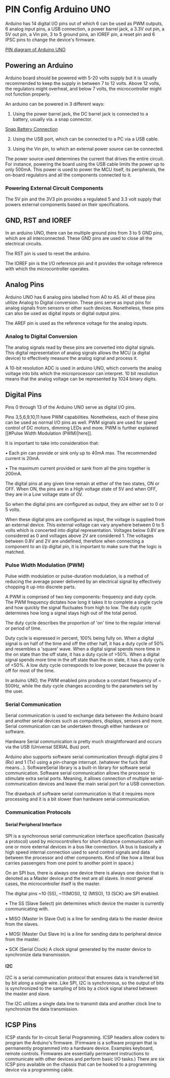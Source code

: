 
# PIN Config Arduino UNO

Arduino has 14 digital I/O pins out of which 6 can be used as PWM
outputs, 6 analog input pins, a USB connection, a power barrel jack, a
3.3V out pin, a 5V out pin, a Vin pin, 3 to 5 ground pins, an IOREF
pin, a reset pin and 6 IPSC pins to change the device's firmware.

[PIN diagram of Arduino UNO](https://www.google.com/search?q=arduino+UNO+pin+diagram&source=lnms&tbm=isch&sa=X&ved=2ahUKEwjF85Pv9LTuAhXijeYKHXyfDI4Q_AUoAXoECBAQAw&biw=1366&bih=670#imgrc=CS8mURVF_yLEGM)
## Powering an Arduino

Arduino board should be powered with 5-20 volts supply but it is
usually recommended to keep the supply in between 7 to 12 volts.
Above 12 volts, the regulators might overheat, and below 7 volts, the
microcontroller might not function properly.

An arduino can be powered in 3 different ways:

1. Using the power barrel jack, the DC barrel jack is connected to a
   battery, usually via. a snap connector.

[Snap Battery Connection](https://www.google.com/search?q=snap+battery+arduino&tbm=isch&ved=2ahUKEwinv6-E9bTuAhW-5nMBHUoaB6AQ2-cCegQIABAA&oq=snap+battery+arduino&gs_lcp=CgNpbWcQAzoECAAQHjoGCAAQBRAeOgYIABAIEB5Q1ChYxy9glDJoAHAAeAGAAasCiAHkCZIBBTAuNy4xmAEAoAEBqgELZ3dzLXdpei1pbWfAAQE&sclient=img&ei=KZYNYOeGI77Nz7sPyrScgAo&bih=670&biw=1366#imgrc=HDkjAG43PrtutM)

2. Using the USB port, which can be connected to a PC via a USB cable.

3. Using the Vin pin, to which an external power source can be
   connected.

The power source used determines the current that drives the entire
circuit. For instance, powering the board using the USB cable limits
the power up to only 500mA. This power is used to power the MCU
itself, its peripherals, the on-board regulators and all the
components connected to it.

### Powering External Circuit Components

The 5V pin and the 3V3 pin provides a regulated 5 and 3.3 volt supply
that powers external components based on their specifications.

## GND, RST and IOREF

In an arduino UNO, there can be multiple ground pins from 3 to 5 GND
pins, which are all interconnected. These GND pins are used to close
all the electrical circuits.

The RST pin is used to reset the arduino.

The IOREF pin is the I/O reference pin and it provides the voltage
reference with which the microcontroller operates.

## Analog Pins

Arduino UNO has 6 analog pins labelled from A0 to A5. All of these
pins utilize Analog to Digital conversion. These pins serve as input
pins for analog signals from sensors or other such devices.
Nonetheless, these pins can also be used as digital inputs or digital
output pins.

The AREF pin is used as the reference voltage for the analog inputs.

### Analog to Digital Conversion

The analog signals read by these pins are converted into digital
signals. This digital representation of analog signals allows the MCU
(a digital device) to effectively measure the analog signal and
process it.

A 10-bit resolution ADC is used in arduino UNO, which converts the
analog voltage into bits which the microprocessor can interpret. 10
bit resolution means that the analog voltage can be represented by
1024 binary digits.

## Digital Pins

Pins 0 through 13 of the Arduino UNO serve as digital I/O pins.

Pins 3,5,6,9,10,11 have PWM capabilities. Nonetheless, each of these
pins can be used as normal I/O pins as well. PWM signals are used for
speed control of DC motors, dimming LEDs and more. PWM is further
explained [[#Pulse Width Modulation (PWM)|here]].

It is important to take into consideration that:

• Each pin can provide or sink only up to 40mA max. The recommended
  current is 20mA.

• The maximum current provided or sank from all the pins together is
  200mA.

The digital pins at any given time remain at either of the two states,
ON or OFF. When ON, the pins are in a High voltage state of 5V and
when OFF, they are in a Low voltage state of 0V.

So when the digital pins are configured as output, they are either set
to 0 or 5 volts.

When these digital pins are configured as input, the voltage is
supplied from an external device. This external voltage can vary
anywhere between 0 to 5 volts which is concerted into digital
representation. Voltages below 0.8V are considered as 0 and voltages
above 2V are considered 1. The voltages between 0.8V and 2V are
undefined, therefore when connecting a component to an i/p digital
pin, it is important to make sure that the logic is matched.

### Pulse Width Modulation (PWM)

Pulse width modulation or pulse-duration modulation, is a method of
reducing the average power delivered by an electrical signal by
effectively chopping it up into discrete parts.

A PWM is comprised of two key components: frequency and duty cycle.
The PWM frequency dictates how long it takes it to complete a single
cycle and how quickly the signal fluctuates from high to low. The duty
cycle determines how long a signal stays high out of the total period.

The duty cycle describes the proportion of 'on' time to the regular
interval or period of time.

Duty cycle is expressed in percent, 100% being fully on. When a
digital signal is on half of the time and off the other half, it has a
duty cycle of 50% and resembles a 'square' wave. When a digital signal
spends more time in the on state than the off state, it has a duty
cycle of >50%. When a digital signal spends more time in the off state
than the on state, it has a duty cycle of <50%. A low duty cycle
corresponds to low power, because the power is off for most of the
time.

In arduino UNO, the PWM enabled pins produce a constant frequency of ~
500Hz, while the duty cycle changes according to the parameters set by
the user.

### Serial Communication

Serial communication is used to exchange data between the Arduino
board and another serial devices such as computers, displays, sensors
and more. Serial communication can be undertaken through either
hardware or software.

Hardware Serial communication is pretty much straightforward and
occurs via the USB (Universal SERIAL Bus) port.

Arduino also supports software serial communication through digital
pins 0 (Rx) and 1 (Tx) using a pin-change interrupt. (whatever the
fuck that means...). SoftwareSerial library is a built-in library for
software serial communication. Software serial communication allows
the processor to stimulate extra serial ports. Meaning, it allows
connection of multiple serial-communication devices and leave the main
serial port for a USB connection.

The drawback of software serial communication is that it requires more
processing and it is a bit slower than hardware serial communication.

### Communication Protocols

#### Serial Peripheral Interface

SPI is a synchronous serial communication interface specification
(basically a protocol) used by microcontrollers for short-distance
communication with one or more external devices in a bus like
connection. (A bus is basically a high speed internal connection used
to send control signals and data between the processor and other
components. Kind of like how a literal bus carries passengers from one
point to another point in space.)

On an SPI bus, there is always one device there is always one device
that is denoted as a Master device and the rest are all slaves. In
most general cases, the microcontroller itself is the master.

The digital pins ~10 (SS), ~11(MOSI), 12 (MISO), 13 (SCK) are SPI
enabled.

• The SS (Slave Select) pin determines which device the master is
  currently communicating with.

• MISO (Master In Slave Out) is a line for sending data to the master
  device from the slaves.

• MOSI (Master Out Slave In) is a line for sending data to
  peripheral device from the master.

• SCK (Serial Clock) A clock signal generated by the master device to
  synchronize data transmission.

#### I2C

I2C is a serial communication protocol that ensures data is
transferred bit by bit along a single wire. Like SPI, I2C is
synchronous, so the output of bits is synchronized to the sampling of
bits by a clock signal shared between the master and slave.

The I2C utilizes a single data line to transmit data and another clock
line to synchronize the data transmission.

## ICSP Pins

ICSP stands for In-circuit Serial Programming. ICSP headers allow
coders to program the Arduino's  firmware. (Firmware is a software
program that is permanently programmed into a hardware device.
Examples keyboard, remote controls. Firmwares are essentially
permanent instructions to communicate with other devices and perform
basic I/O tasks.) There are six ICSP pins available on the chassis
that can be hooked to a programming device via a programming cable.
